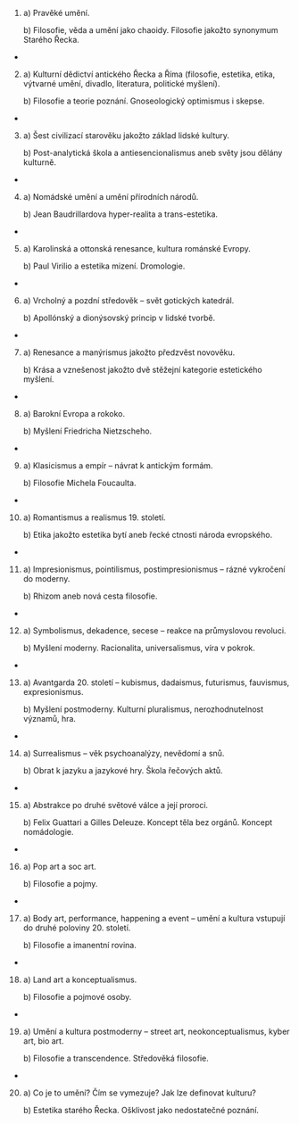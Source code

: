 
1. a) Pravěké umění.
   
   b) Filosofie, věda a umění jako chaoidy. Filosofie jakožto synonymum Starého Řecka.
-

2. a) Kulturní dědictví antického Řecka a Říma (filosofie, estetika, etika, výtvarné umění, divadlo, literatura, politické myšlení).
   
   b) Filosofie a teorie poznání. Gnoseologický optimismus i skepse.
-   

3. a) Šest civilizací starověku jakožto základ lidské kultury.
   
   b) Post-analytická škola a antiesencionalismus aneb světy jsou dělány kulturně.
-
4. a) Nomádské umění a umění přírodních národů.
   
   b) Jean Baudrillardova hyper-realita a trans-estetika.
-
5. a) Karolinská a ottonská renesance, kultura románské Evropy.
   
   b) Paul Virilio a estetika mizení. Dromologie.
-
6. a) Vrcholný a pozdní středověk – svět gotických katedrál.
   
   b) Apollónský a dionýsovský princip v lidské tvorbě.
-
7. a) Renesance a manýrismus jakožto předzvěst novověku.
   
   b) Krása a vznešenost jakožto dvě stěžejní kategorie estetického myšlení.
-
8. a) Barokní Evropa a rokoko.
   
   b) Myšlení Friedricha Nietzscheho.
-
9. a) Klasicismus a empír – návrat k antickým formám.
   
   b) Filosofie Michela Foucaulta.
-
10. a) Romantismus a realismus 19. století.
    
    b) Etika jakožto estetika bytí aneb řecké ctnosti národa evropského.
-
11. a) Impresionismus, pointilismus, postimpresionismus – rázné vykročení do moderny.
    
    b) Rhizom aneb nová cesta filosofie.
-
12. a) Symbolismus, dekadence, secese – reakce na průmyslovou revoluci.
    
    b) Myšlení moderny. Racionalita, universalismus, víra v pokrok.
-
13. a) Avantgarda 20. století – kubismus, dadaismus, futurismus, fauvismus, expresionismus.
    
    b) Myšlení postmoderny. Kulturní pluralismus, nerozhodnutelnost významů, hra.
-
14. a) Surrealismus – věk psychoanalýzy, nevědomí a snů.
    
    b) Obrat k jazyku a jazykové hry. Škola řečových aktů.
-
15. a) Abstrakce po druhé světové válce a její proroci.        
    
    b) Felix Guattari a Gilles Deleuze. Koncept těla bez orgánů. Koncept nomádologie.
-
16. a) Pop art a soc art.
    
    b) Filosofie a pojmy.
-
17. a) Body art, performance, happening a event – umění a kultura vstupují do druhé poloviny 20. století.
    
    b) Filosofie a imanentní rovina.
-
18. a) Land art a konceptualismus.
    
    b) Filosofie a pojmové osoby.
-
19. a) Umění a kultura postmoderny – street art, neokonceptualismus, kyber art, bio art.
    
    b) Filosofie a transcendence. Středověká filosofie.
-
20. a) Co je to umění? Čím se vymezuje? Jak lze definovat kulturu?
    
    b) Estetika starého Řecka. Ošklivost jako nedostatečné poznání.
